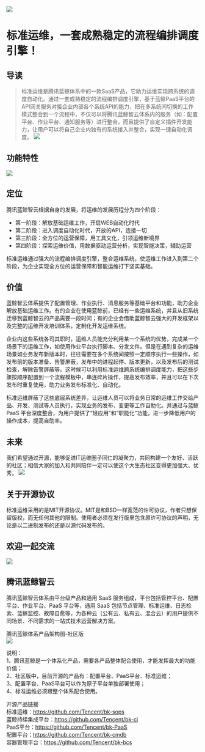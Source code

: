 ![](https://github.com/Tencent/bk-sops/blob/master/docs/wiki/img/wiki_sops.png)
# 标准运维，一套成熟稳定的流程编排调度引擎！

## 导读
>标准运维是腾讯蓝鲸体系中的一款SaaS产品，它助力运维实现跨系统的调度自动化。通过一套成熟稳定的流程编排调度引擎，基于蓝鲸PaaS平台的API网关服务对接企业内部各个系统API的能力，把在多系统间切换的工作模式整合到一个流程中，不仅可以将腾讯蓝鲸智云体系内的服务（如：配置平台、作业平台、通知服务等）进行整合，而且提供了自定义插件开发能力，让用户可以将自己企业内独有的系统接入并整合，实现一键自动化调度。
![](https://github.com/Tencent/bk-sops/blob/master/docs/wiki/img/wiki_product.png)

## 功能特性
![](https://github.com/Tencent/bk-sops/blob/master/docs/wiki/img/wiki_feature.png)

## 定位
腾讯蓝鲸智云根据自身的发展，将运维的发展历程分为四个阶段：
- 第一阶段：解放基础运维工作，开启WEB自动化时代
- 第二阶段：进入调度自动化时代，开放的API，连接一切
- 第三阶段：全方位的运营保障，用工具文化，引领运维新境界
- 第四阶段：探索运维价值，用数据驱动运营分析，实现智能决策，辅助运营

标准运维通过强大的流程编排调度引擎，整合运维系统，使运维工作进入到第二个阶段，为企业实现全方位的运营保障和智能运维打下坚实基础。

## 价值
蓝鲸智云体系提供了配置管理、作业执行、消息服务等基础平台和功能，助力企业解放基础运维工作。有的企业在使用蓝鲸前，已经有一些运维系统，并且从旧系统迁移到蓝鲸智云的产品需要一段时间；有的企业会借助蓝鲸智云强大的开发框架以及完整的运维开发培训体系，定制化开发运维系统。

企业内这些系统各司其职时，运维人员能充分利用某一个系统的优势，完成某一个场景下的运维工作，如使用作业平台执行脚本、分发文件。但是在遇到复杂的运维场景如业务发布新版本时，往往需要在多个系统间按照一定顺序执行一些操作，如发布前的版本准备、告警屏蔽，发布中的进程起停、版本更新，以及发布后的测试检查，解除告警屏蔽等。这时候可以利用标准运维跨系统编排调度能力，把这些步骤按顺序配置到一个流程模板中，串连碎片操作，提高发布效率，并且可以在下次发布时重复使用，助力业务发布标准化、自动化。

标准运维屏蔽了这些底层系统差异，让运维人员可以将业务日常的运维工作交给产品、开发、测试等人员执行，实现业务的发布、变更等工作自助化。并通过与蓝鲸 PaaS 平台深度整合，为用户提供了“轻应用”和“职能化”功能，进一步降低用户的操作成本，提高自助率。

## 未来
我们希望通过开源，能够促进IT运维圈子同仁的凝聚力，共同构建一个友好、活跃的社区；相信大家的加入和共同陪伴一定可以使这个大生态社区变得更加强大、优秀。
![](https://github.com/Tencent/bk-sops/blob/master/docs/wiki/img/wiki_future.png)

## 关于开源协议
标准运维采用的是MIT开源协议。MIT是和BSD一样宽范的许可协议，作者只想保留版权，而无任何其他的限制。使用者必须在发行版里包含原许可协议的声明，无论是以二进制发布的还是以源代码发布的。

## 欢迎一起交流
![](https://github.com/Tencent/bk-sops/blob/master/docs/wiki/img/wiki_communication.png)


## 腾讯蓝鲸智云
腾讯蓝鲸智云体系由平台级产品和通用 SaaS 服务组成，平台包括管控平台、配置平台、作业平台、PaaS 平台等，通用 SaaS 包括节点管理、标准运维、日志检索、蓝鲸监控、故障自愈等，为各种云（公有云、私有云、混合云）的用户提供不同场景、不同需求的一站式技术运营解决方案。

腾讯蓝鲸体系产品架构图-社区版  
![](https://github.com/Tencent/bk-sops/blob/master/docs/wiki/img/wiki_blueking.png)

说明：  
1、腾讯蓝鲸是一个体系化产品，需要各产品整体配合使用，才能发挥最大的功能价值；  
2、社区版中，目前开源的产品有：配置平台、PaaS平台、标准运维；  
3、配置平台、PaaS平台可以作为原子平台单独部署使用；  
4、标准运维必须跟整个体系配合使用。

开源产品链接  
标准运维：https://github.com/Tencent/bk-sops  
蓝鲸持续集成平台：https://github.com/Tencent/bk-ci  
PaaS平台：https://github.com/Tencent/bk-PaaS  
配置平台：https://github.com/Tencent/bk-cmdb  
容器管理平台：https://github.com/Tencent/bk-bcs  
